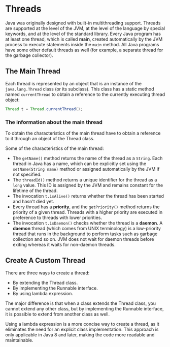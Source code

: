 # Threads

Java was originally designed with built-in multithreading support. Threads are supported at the level of the JVM, at the
level of the language by special keywords, and at the level of the standard library. Every Java program has at least one
thread, which is called **main**, created automatically by the JVM process to execute statements inside the `main`
method. All Java programs have some other default threads as well (for example, a separate thread for the garbage
collector).

## The Main Thread

Each thread is represented by an object that is an instance of the `java.lang.Thread` class (or its subclass). This
class has a static method named `currentThread` to obtain a reference to the currently executing thread object:

```java
Thread t = Thread.currentThread();
```

### The information about the main thread

To obtain the characteristics of the main thread have to obtain a reference to it through an object of the Thread class.

Some of the characteristics of the main thread:

- The `getName()` method returns the name of the thread as a `String`. Each thread in Java has a name, which can be
  explicitly set using the `setName(String name)` method or assigned automatically by the JVM if not specified.
- The `threadId()` method returns a unique identifier for the thread as a `long` value. This ID is assigned by the JVM
  and remains constant for the lifetime of the thread.
- The invocation `t.isAlive()` returns whether the thread has been started and hasn't died yet.
- Every thread has a **priority**, and the `getPriority()` method returns the priority of a given thread. Threads with a
  higher priority are executed in preference to threads with lower priorities.
- The invocation `t.isDaemon()` checks whether the thread is a **daemon**. A **daemon** thread (which comes from UNIX
  terminology) is a low-priority thread that runs in the background to perform tasks such as garbage collection and so
  on. JVM does not wait for daemon threads before exiting whereas it waits for non-daemon threads.

## Create A Custom Thread

There are three ways to create a thread:

- By extending the Thread class.
- By implementing the Runnable interface.
- By using lambda expression.

The major difference is that when a class extends the Thread class, you cannot extend any other class, but by
implementing the Runnable interface, it is possible to extend from another class as well.

Using a lambda expression is a more concise way to create a thread, as it eliminates the need for an explicit class
implementation. This approach is only applicable in Java 8 and later, making the code more readable and maintainable.